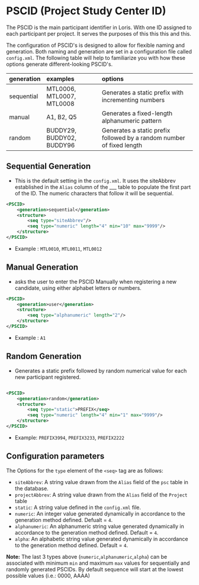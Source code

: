 # PSCID (Project Study Center ID)

The PSCID is the main participant identifier in Loris. With one ID assigned to each participant per project. It serves the purposes of this this this and this.

The configuration of PSCID's is designed to allow for flexible naming and generation. Both naming and generation are set in a configuration file called `config.xml`. The following table will help to familiarize you with how these options generate different-looking PSCID's.

|generation|examples|options|
|:--|:--|:--|
|sequential|MTL0006, MTL0007, MTL0008|Generates a static prefix with incrementing numbers|
|manual|A1, B2, Q5|Generates a fixed-length alphanumeric pattern|
|random|BUDDY29, BUDDY02, BUDDY96|Generates a static prefix followed by a random number of fixed length| 

## Sequential Generation

- This is the default setting in the `config.xml`. It uses the siteAbbrev established in the `Alias` column of the ___ table to populate the first part of the ID. The numeric characters that follow it will be sequential.

```xml
<PSCID>
    <generation>sequential</generation> 
    <structure>
        <seq type="siteAbbrev"/>
        <seq type="numeric" length="4" min="10" max="9999"/>
    </structure>
</PSCID>
```

- Example : `MTL0010`, `MTL0011`, `MTL0012`


## Manual Generation

- asks the user to enter the PSCID Manually when registering a new candidate, using either alphabet letters or numbers.

```xml
<PSCID> 
    <generation>user</generation> 
    <structure>
        <seq type="alphanumeric" length="2"/>
    </structure>
</PSCID>
```

- Example : `A1`

## Random Generation

- Generates a static prefix followed by random numerical value for each new participant registered.

```xml

<PSCID>
    <generation>random</generation> 
    <structure>
        <seq type="static">PREFIX</seq>
        <seq type="numeric" length="4" min="1" max="9999"/>
    </structure>
</PSCID>
```

- Example: `PREFIX3994`, `PREFIX3233`, `PREFIX2222`

## Configuration parameters

  The Options for the `type` element of the `<seq>` tag are as follows:

- `siteAbbrev`: A string value drawn from the `Alias`
  field of the `psc` table in the database.
- `projectAbbrev`: A string value drawn from the `Alias` field of the `Project` table
- `static`: A string value defined in the `config.xml` file.
- `numeric`: An integer value generated dynamically in accordance to the generation method defined. Defualt = `4`.
- `alphanumeric`: An alphanumeric string value generated dynamically in accordance to the generation method defined. Default = `4`.
- `alpha`: An alphabetic string value generated dynamically in accordance to the generation method defined. Default = `4`.

**Note:** The last 3 types above (`numeric`,`alphanumeric`,`alpha`) can be associated with minimum `min` and maximum `max` values for sequentially and randomly generated PSCIDs.
By default sequence will start at the lowest possible values (i.e.: 0000, AAAA)